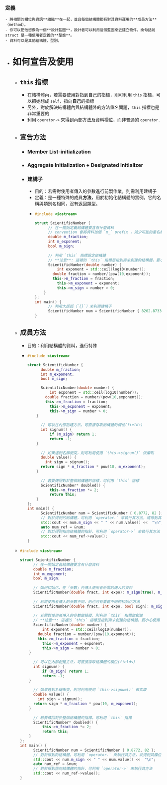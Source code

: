 ### 定義
	- 將相關的欄位與資訊**組織**在一起，並且每個結構體都有對其資料運用的**成員方法**（method）。
	- 你可以把他想像為一個**設計藍圖**，設計者可以利用這個藍圖來去建立物件，換句話說 struct 是一種使用者定義的**型態**。
	- 資料可以是其他結構體、型別。
- # 如何宣告及使用
	- ## `this`  指標
		- 在結構體內，若需要使用對指到自己的指標，則可利用 `this` 指標，可以把她想成 `self`，指向**自己**的指標
		- 另外，對於解決結構體內與結構體外的方法重名問題，`this` 指標也是非常重要的
		- 利用 `operator->` 來得到內部方法及資料欄位，而非普通的 `operator.`
	- ## 宣告方法
		- ### Member List-initialization
		- ### Aggregate Initialization + Designated Initializer
		- ### 建構子
			- 目的：若需對使用者傳入的參數進行前製作業，則需利用建構子
			- 定義：是一種特殊的成員**方法**，用於初始化結構體的實例。它的名稱與類別名相同，沒有返回類型。
			- ```cpp
			  #include <iostream>
			  
			  struct ScientificNumber {
			    	// 在一開始定義結構體要含有什麼資料
			    	// convention 會將資料加個 `m_` prefix ，減少可能的重名機會
			    	double m_fraction;
			    	int m_exponent;
			    	bool m_sign;
			    
			    	// 利用 `this` 指標設定結構體
			    	// **注意**: 這裡的 `this` 指標是指到尚未創建的結構體，要小心使用
			    	ScientificNumber(double number) {
			        	int exponent = std::ceil(log10(number));
			          double fraction = number/(pow(10,exponent));
			          this->m_fraction = fraction;
			        	this->m_exponent = exponent;
			        	this->m_sign = number > 0;
			      }
			  };
			  int main() {
			    	// 利用大括弧（`{}`）來利用建構子
			    	ScientificNumber num = ScientificNumber { 8202.87332 };
			  }
			  ```
	- ## 成員方法
		- 目的：利用結構體的資料，進行特殊
		- ```cpp
		  #include <iostream>
		  
		  struct ScientificNumber {
		    	double m_fraction;
		    	int m_exponent;
		    	bool m_sign;
		  
		    	ScientificNumber(double number) {
		        	int exponent = std::ceil(log10(number));
		          double fraction = number/(pow(10,exponent));
		          this->m_fraction = fraction;
		        	this->m_exponent = exponent;
		        	this->m_sign = number > 0;
		      }
		    
		    	// 可以在內部創建方法，可直接存取結構體的欄位(fields)
		    	int signum() {
		        	if (m_sign) return 1;
		        	return -1;
		      }
		    
		    	// 如果遇到名稱衝突，則可利用使用 `this->signum()` 做索取
		    	double value() {
		          int sign = signum();
		       	return sign * m_fraction * pow(10, m_exponent);
		      }
		    
		    	// 若要傳回對於整個結構體的指標，可利用 `this` 指標
		    	ScientificNumber* doubled() {
		    		this->m_fraction *= 2;
		        	return this;
		      }
		  };
		  int main() {
		    	ScientificNumber num = ScientificNumber { 0.8772, 82 };
		    	// 對於得到的結構體，可利用 `operator.` 來執行其方法，或得到其欄位
		    	std::cout << num.m_sign << " " << num.value() <<  "\n";
		     	auto num_ref = &num;
		    	// 對於得到指向結構體的指針，可利用 `operator->` 來執行其方法
		    	std::cout << num_ref->value();
		  }
		  ```
	- ```cpp
	  #include <iostream>
	  
	  struct ScientificNumber {
	    	// 在一開始定義結構體要含有什麼資料
	    	double m_fraction;
	    	int m_exponent;
	    	bool m_sign;
	    
	    	// 如何初始化，在「參數」內傳入使用者所需的傳入的資料
	    	ScientificNumber(double fract, int expo): m_sign(true), m_exponent(expo), m_fraction(fract) {}
	    
	    	// 若需使用者傳入的參數不同，則也可有重載不同的初始化方法
	    	ScientificNumber(double fract, int expo, bool sign): m_sign(sign), m_exponent(expo), m_fraction(fract) {}
	    
	    	// 若需對使用者傳入的參數做操縱，則利用 `this` 指標做創建
	    	// **注意**: 這裡的 `this` 指標是指到尚未創建的結構體，要小心使用
	    	ScientificNumber(double number) {
	        	int exponent = std::ceil(log10(number));
	          double fraction = number/(pow(10,exponent));
	          this->m_fraction = fraction;
	        	this->m_exponent = exponent;
	        	this->m_sign = number > 0;
	      }
	    
	    	// 可以在內部創建方法，可直接存取結構體的欄位(fields)
	    	int signum() {
	        	if (m_sign) return 1;
	        	return -1;
	      }
	    
	    	// 如果遇到名稱衝突，則可利用使用 `this->signum()` 做索取
	    	double value() {
	          int sign = signum();
	       	return sign * m_fraction * pow(10, m_exponent);
	      }
	    
	    	// 若要傳回對於整個結構體的指標，可利用 `this` 指標
	    	ScientificNumber* doubled() {
	    		this->m_fraction *= 2;
	        	return this;
	      }
	  };
	  int main() {
	    	ScientificNumber num = ScientificNumber { 0.8772, 82 };
	    	// 對於得到的結構體，可利用 `operator.` 來執行其方法，或得到其欄位
	    	std::cout << num.m_sign << " " << num.value() <<  "\n";
	     	auto num_ref = &num;
	    	// 對於得到指向結構體的指針，可利用 `operator->` 來執行其方法
	    	std::cout << num_ref->value();
	  }
	  ```